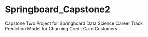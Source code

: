 # Springboard_Capstone2
Capstone Two Project for Springboard Data Science Career Track
Prediction Model for Churning Credit Card Customers
